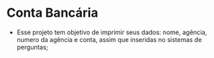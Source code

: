 # Conta Bancária
- Esse projeto tem objetivo de imprimir seus dados: nome, agência, numero da agência e conta, assim que inseridas no sistemas de perguntas;
